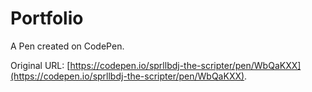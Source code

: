# Portfolio 

A Pen created on CodePen.

Original URL: [https://codepen.io/sprllbdj-the-scripter/pen/WbQaKXX](https://codepen.io/sprllbdj-the-scripter/pen/WbQaKXX).

